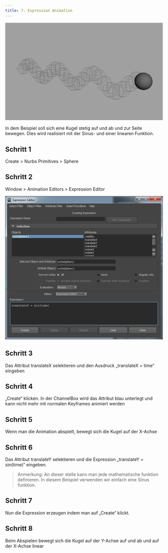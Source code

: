```yaml
---
title: 7. Expression Animation
---
```


![](/08_animation/images/expressions/ExpressionTitle.png)

In dem Beispiel soll sich eine Kugel stetig auf und ab und zur Seite bewegen. Dies wird realisiert mit der Sinus- und einer linearen Funktion.

## Schritt 1

Create > Nurbs Primitives > Sphere

## Schritt 2

Window > Animation Editors > Expression Editor

![](/08_animation/images/expressions/ExpressionEditor.png)

## Schritt 3

Das Attribut translateX selektieren und den Ausdruck „translateX = time“ eingeben

## Schritt 4

„Create“ klicken. In der ChannelBox wird das Attribut blau unterlegt und kann nicht mehr mit normalen Keyframes animiert
werden

## Schritt 5

Wenn man die Animation abspielt, bewegt sich die Kugel auf der X-Achse

## Schritt 6

Das Attribut translateY selektieren und die Expression „translateY = sin(time)“ eingeben.

> Anmerkung: An dieser stelle kann man jede mathematische funktion definieren. In diesem Beispiel verwenden wir einfach eine Sinus funktion.

## Schritt 7

Nun die Expression erzeugen indem man auf „Create“ klickt.

## Schritt 8

Beim Abspielen bewegt sich die Kugel auf der Y-Achse auf und ab und auf der X-Achse linear
